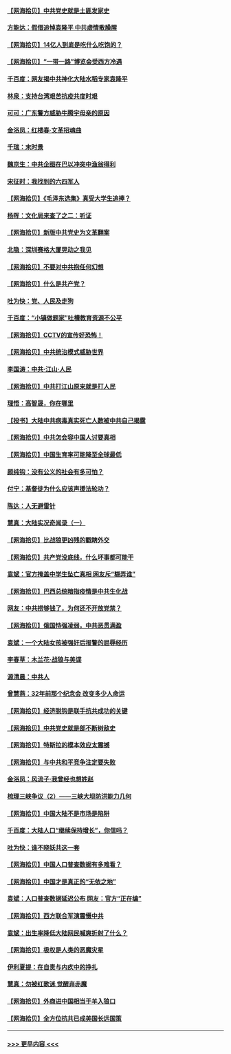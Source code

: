 #### [【网海拾贝】中共党史就是土匪发家史](../pages/nsc993/n12976478.md?t=05261952) 
#### [方能达：假借追悼袁隆平 中共虚情散臊腥](../pages/nsc993/n12976396.md?t=05261952) 
#### [【网海拾贝】14亿人到底是吃什么吃饱的？](../pages/nsc993/n12974125.md?t=05261952) 
#### [【网海拾贝】“一带一路”博览会受西方冷遇](../pages/nsc993/n12971787.md?t=05261952) 
#### [千百度：网友揭中共神化大陆水稻专家袁隆平](../pages/nsc993/n12971733.md?t=05261952) 
#### [林泉：支持台湾艰苦抗疫共度时艰](../pages/nsc993/n12971350.md?t=05261952) 
#### [可可：广东警方威胁牛腾宇母亲的原因](../pages/nsc993/n12971100.md?t=05261952) 
#### [金浴凤：红楼春·文革招魂曲](../pages/nsc993/n12970354.md?t=05261952) 
#### [千瑞：末时景](../pages/nsc993/n12970337.md?t=05261952) 
#### [魏京生：中共企图在巴以冲突中渔翁得利](../pages/nsc993/n12970286.md?t=05261952) 
#### [宋征时：我找到的六四军人](../pages/nsc993/n12970213.md?t=05261952) 
#### [【网海拾贝】《毛泽东选集》真受大学生追捧？](../pages/nsc993/n12968779.md?t=05261952) 
#### [杨晖：文化局来查了之二：听证](../pages/nsc993/n12966528.md?t=05261952) 
#### [【网海拾贝】新版中共党史为文革翻案](../pages/nsc993/n12967526.md?t=05261952) 
#### [北隐：深圳赛格大厦晃动之我见](../pages/nsc993/n12967393.md?t=05261952) 
#### [【网海拾贝】不要对中共抱任何幻想](../pages/nsc993/n12965222.md?t=05261952) 
#### [【网海拾贝】什么是共产党？](../pages/nsc993/n12962781.md?t=05261952) 
#### [吐为快：党、人民及走狗](../pages/nsc993/n12962747.md?t=05261952) 
#### [千百度：“小镇做题家”吐槽教育资源不公平](../pages/nsc993/n12962705.md?t=05261952) 
#### [【网海拾贝】CCTV的宣传好恐怖！](../pages/nsc993/n12959984.md?t=05261952) 
#### [【网海拾贝】中共统治模式威胁世界](../pages/nsc993/n12957622.md?t=05261952) 
#### [李国涛：中共‧江山‧人民](../pages/nsc993/n12957502.md?t=05261952) 
#### [【网海拾贝】中共打江山原来就是打人民](../pages/nsc993/n12954345.md?t=05261952) 
#### [理悟：高智晟，你在哪里](../pages/nsc993/n12953115.md?t=05261952) 
#### [【投书】大陆中共病毒真实死亡人数被中共自己揭露](../pages/nsc993/n12953050.md?t=05261952) 
#### [【网海拾贝】中共怎会容中国人讨要真相](../pages/nsc993/n12952161.md?t=05261952) 
#### [【网海拾贝】中国生育率可能降至全球最低](../pages/nsc993/n12948793.md?t=05261952) 
#### [颜纯钩：没有公义的社会有多可怕？](../pages/nsc993/n12947626.md?t=05261952) 
#### [付宁：基督徒为什么应该声援法轮功？](../pages/nsc993/n12947233.md?t=05261952) 
#### [陈达：人无避雷针](../pages/nsc993/n12947098.md?t=05261952) 
#### [慧真：大陆实况奇闻录（一）](../pages/nsc993/n12945811.md?t=05261952) 
#### [【网海拾贝】比战狼更凶残的戳瞎外交](../pages/nsc993/n12945717.md?t=05261952) 
#### [【网海拾贝】共产党没底线，什么坏事都可能干](../pages/nsc993/n12942090.md?t=05261952) 
#### [袁斌：官方掩盖中学生坠亡真相 网友斥“糊弄谁”](../pages/nsc993/n12942029.md?t=05261952) 
#### [【网海拾贝】巴西总统暗指疫情是中共生化战](../pages/nsc993/n12938999.md?t=05261952) 
#### [网友：中共捞够钱了，为何还不开放党禁？](../pages/nsc993/n12938952.md?t=05261952) 
#### [【网海拾贝】俄国恃强凌弱，中共恶贯满盈](../pages/nsc993/n12936626.md?t=05261952) 
#### [袁斌：一个大陆女孩被强奸后报警的屈辱经历](../pages/nsc993/n12936547.md?t=05261952) 
#### [李春草：木兰花·战狼与美谍](../pages/nsc993/n12935995.md?t=05261952) 
#### [源清晨：中共人](../pages/nsc993/n12935589.md?t=05261952) 
#### [曾慧燕：32年前那个纪念会 改变多少人命运](../pages/nsc993/n12934233.md?t=05261952) 
#### [【网海拾贝】经济脱钩是联手抗共成功的关键](../pages/nsc993/n12934176.md?t=05261952) 
#### [【网海拾贝】中共党史就是部不断树敌史](../pages/nsc993/n12932844.md?t=05261952) 
#### [【网海拾贝】特斯拉的模本效应太震撼](../pages/nsc993/n12925626.md?t=05261952) 
#### [【网海拾贝】与中共和平竞争注定要失败](../pages/nsc993/n12923326.md?t=05261952) 
#### [金浴凤：风流子‧我曾经也想姓赵](../pages/nsc993/n12920911.md?t=05261952) 
#### [梳理三峡争议（2）——三峡大坝防洪能力几何](../pages/nsc993/n12920173.md?t=05261952) 
#### [【网海拾贝】中国大陆不是市场是陷阱](../pages/nsc993/n12920143.md?t=05261952) 
#### [千百度：大陆人口“继续保持增长”，你信吗？](../pages/nsc993/n12918946.md?t=05261952) 
#### [吐为快：谁不晓妖共这一套](../pages/nsc993/n12918941.md?t=05261952) 
#### [【网海拾贝】中国人口普查数据有多难看？](../pages/nsc993/n12917822.md?t=05261952) 
#### [【网海拾贝】中国才是真正的“无依之地”](../pages/nsc993/n12915845.md?t=05261952) 
#### [袁斌：人口普查数据延迟公布 网友：官方“正在编”](../pages/nsc993/n12915748.md?t=05261952) 
#### [【网海拾贝】西方联合军演震慑中共](../pages/nsc993/n12913466.md?t=05261952) 
#### [袁斌：出生率降低大陆网民喊爽折射了什么？](../pages/nsc993/n12913365.md?t=05261952) 
#### [【网海拾贝】极权是人类的恶魔灾星](../pages/nsc993/n12910697.md?t=05261952) 
#### [伊利夏提：在自责与内疚中的挣扎](../pages/nsc993/n12910493.md?t=05261952) 
#### [慧真：勿被红歌迷 觉醒弃赤魔](../pages/nsc993/n12910485.md?t=05261952) 
#### [【网海拾贝】外商进中国相当于羊入狼口](../pages/nsc993/n12908274.md?t=05261952) 
#### [【网海拾贝】全方位抗共已成美国长远国策](../pages/nsc993/n12906878.md?t=05261952) 

----
#### [ >>> 更早内容 <<< ](../indexes/nsc993-earlier.md)
